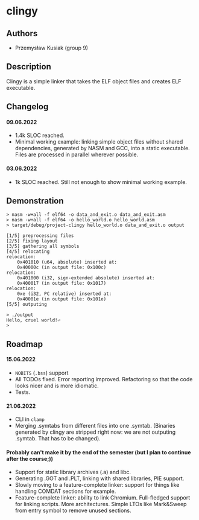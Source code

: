 # clingy

## Authors
- Przemysław Kusiak (group 9)

## Description
Clingy is a simple linker that takes the ELF object files and creates ELF
executable.

## Changelog

#### 09.06.2022
 * 1.4k SLOC reached.
 * Minimal working example: linking simple object files without shared
   dependencies, generated by NASM and GCC, into a static executable. Files are
   processed in parallel wherever possible.

#### 03.06.2022
 * 1k SLOC reached. Still not enough to show minimal working example.

## Demonstration

```
> nasm -w+all -f elf64 -o data_and_exit.o data_and_exit.asm
> nasm -w+all -f elf64 -o hello_world.o hello_world.asm
> target/debug/project-clingy hello_world.o data_and_exit.o output

[1/5] preprocessing files
[2/5] fixing layout
[3/5] gathering all symbols
[4/5] relocating
relocation:
    0x401010 (u64, absolute) inserted at:
    0x40000c (in output file: 0x100c)
relocation:
    0x401000 (i32, sign-extended absolute) inserted at:
    0x400017 (in output file: 0x1017)
relocation:
    0xe (i32, PC relative) inserted at:
    0x40001e (in output file: 0x101e)
[5/5] outputing

> ./output
Hello, cruel world!⏎
>
```

## Roadmap

#### 15.06.2022
 * `NOBITS` (`.bss`) support
 * All TODOs fixed. Error reporting improved. Refactoring so that the code looks
   nicer and is more idiomatic.
 * Tests.

#### 21.06.2022
 * CLI in `clamp`
 * Merging .symtabs from different files into one .symtab. (Binaries generated
   by clingy are stripped right now: we are not outputing .symtab. That has to
   be changed).

#### Probably can't make it by the end of the semester (but I plan to continue after the course;))
 * Support for static library archives (.a) and libc.
 * Generating .GOT and .PLT, linking with shared libraries, PIE support.
 * Slowly moving to a feature-complete linker: support for things like handling
   COMDAT sections for example.
 * Feature-complete linker: ability to link Chromium. Full-fledged support for
   linking scripts. More architectures. Simple LTOs like Mark&Sweep from entry
   symbol to remove unused sections.

